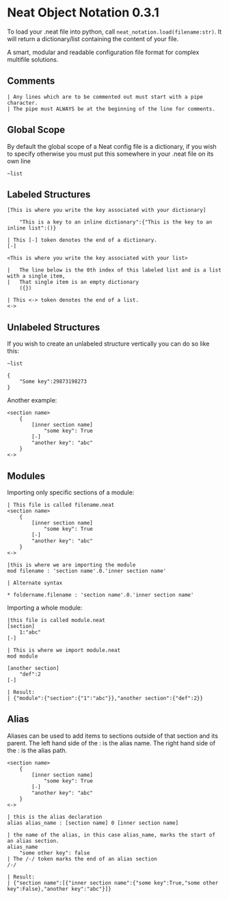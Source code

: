 # Neat Object Notation 0.3.1

 To load your .neat file into python, call `neat_notation.load(filename:str)`.  It will return a dictionary/list containing the content of your file.

 A smart, modular and readable configuration file format for complex multifile solutions.

## Comments

```
| Any lines which are to be commented out must start with a pipe character.
| The pipe must ALWAYS be at the beginning of the line for comments.
```

## Global Scope

 By default the global scope of a Neat config file is a dictionary, if you wish to specify otherwise you must put this somewhere in your .neat file on its own line

```
~list
```

## Labeled Structures

```
[This is where you write the key associated with your dictionary]

	"This is a key to an inline dictionary":{"This is the key to an inline list":()}

| This [-] token denotes the end of a dictionary.
[-]

<This is where you write the key associated with your list>

|	The line below is the 0th index of this labeled list and is a list with a single item,
|	That single item is an empty dictionary
	({})

| This <-> token denotes the end of a list.
<->
```

## Unlabeled Structures

If you wish to create an unlabeled structure vertically you can do so like this:

```
~list

{
	"Some key":29873198273
}

```

Another example:

```
<section name>
	{
		[inner section name]
			"some key": True
		[-]
		"another key": "abc"
	}
<->
```

## Modules

Importing only specific sections of a module:

```
| This file is called filename.neat
<section name>
	{
		[inner section name]
			"some key": True
		[-]
		"another key": "abc"
	}
<->
```

```
|this is where we are importing the module
mod filename : 'section name'.0.'inner section name'

| Alternate syntax

* foldername.filename : 'section name'.0.'inner section name'
```

Importing a whole module:

```
|this file is called module.neat
[section]
	1:"abc"
[-]
```

```
| This is where we import module.neat
mod module

[another section]
	"def":2
[-]

| Result:
| {"module":{"section":{"1":"abc"}},"another section":{"def":2}}
```

## Alias

Aliases can be used to add items to sections outside of that section and its parent.
The left hand side of the : is the alias name.  The right hand side of the : is the alias path.

```
<section name>
	{
		[inner section name]
			"some key": True
		[-]
		"another key": "abc"
	}
<->

| this is the alias declaration
alias alias_name : [section name] 0 [inner section name]

| the name of the alias, in this case alias_name, marks the start of an alias section.
alias_name
	"some other key": false
| The /-/ token marks the end of an alias section
/-/

| Result:
| {"section name":[{"inner section name":{"some key":True,"some other key":False},"another key":"abc"}]}
```